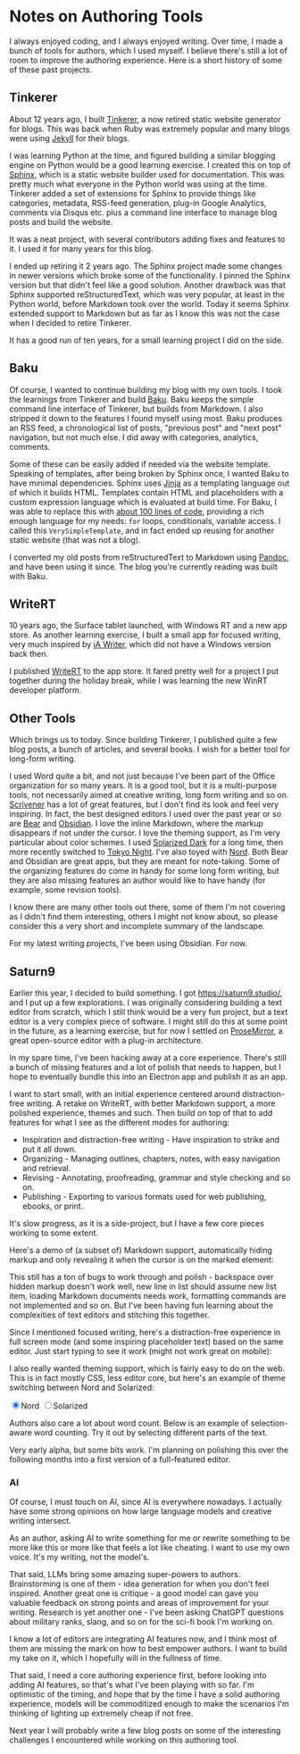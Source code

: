 # Notes on Authoring Tools

I always enjoyed coding, and I always enjoyed writing. Over time, I made a
bunch of tools for authors, which I used myself. I believe there's still a lot
of room to improve the authoring experience. Here is a short history of some
of these past projects.

## Tinkerer

About 12 years ago, I built [Tinkerer](https://github.com/vladris/tinkerer), a
now retired static website generator for blogs. This was back when Ruby was
extremely popular and many blogs were using [Jekyll](https://jekyllrb.com/) for
their blogs.

I was learning Python at the time, and figured building a similar blogging
engine on Python would be a good learning exercise. I created this on top of
[Sphinx](https://www.sphinx-doc.org/en/master/), which is a static website
builder used for documentation. This was pretty much what everyone in the Python
world was using at the time. Tinkerer added a set of extensions for Sphinx to
provide things like categories, metadata, RSS-feed generation, plug-in Google
Analytics, comments via Disqus etc. plus a command line interface to manage blog
posts and build the website.

It was a neat project, with several contributors adding fixes and features to
it. I used it for many years for this blog.

I ended up retiring it 2 years ago. The Sphinx project made some changes in
newer versions which broke some of the functionality. I pinned the Sphinx
version but that didn't feel like a good solution. Another drawback was that
Sphinx supported reStructuredText, which was very popular, at least in the
Python world, before Markdown took over the world. Today it seems Sphinx
extended support to Markdown but as far as I know this was not the case
when I decided to retire Tinkerer.

It has a good run of ten years, for a small learning project I did on the side.

## Baku

Of course, I wanted to continue building my blog with my own tools. I took the
learnings from Tinkerer and build [Baku](https://github.com/vladris/baku/). Baku
keeps the simple command line interface of Tinkerer, but builds from Markdown. I
also stripped it down to the features I found myself using most. Baku produces
an RSS feed, a chronological list of posts, "previous post" and "next post"
navigation, but not much else. I did away with categories, analytics, comments.

Some of these can be easily added if needed via the website template. Speaking
of templates, after being broken by Sphinx once, I wanted Baku to have minimal
dependencies. Sphinx uses [Jinja](https://jinja.palletsprojects.com/en/stable/)
as a templating language out of which it builds HTML. Templates contain HTML and
placeholders with a custom expression language which is evaluated at build time.
For Baku, I was able to replace this with [about 100 lines of code](https://github.com/vladris/baku/blob/main/baku/templating.py),
providing a rich enough language for my needs: `for` loops, conditionals,
variable access. I called this `VerySimpleTemplate`, and in fact ended up
reusing for another static website (that was not a blog).

I converted my old posts from reStructuredText to Markdown using
[Pandoc](https://pandoc.org/), and have been using it since. The blog you're
currently reading was built with Baku.

## WriteRT

10 years ago, the Surface tablet launched, with Windows RT and a new app store.
As another learning exercise, I built a small app for focused writing, very
much inspired by [iA Writer](https://ia.net/writer), which did not have a
Windows version back then.

I published [WriteRT](https://apps.microsoft.com/detail/9wzdncrdn98d) to the
app store. It fared pretty well for a project I put together during the holiday
break, while I was learning the new WinRT developer platform.

## Other Tools

Which brings us to today. Since building Tinkerer, I published quite a few blog
posts, a bunch of articles, and several books. I wish for a better tool for
long-form writing.

I used Word quite a bit, and not just because I've been part of the Office
organization for so many years. It is a good tool, but it is a multi-purpose
tools, not necessarily aimed at creative writing, long form writing and so on.
[Scrivener](https://www.literatureandlatte.com/scrivener/overview) has a lot of
great features, but I don't find its look and feel very inspiring. In fact, the
best designed editors I used over the past year or so are
[Bear](https://bear.app/) and [Obsidian](https://obsidian.md/). I love the
inline Markdown, where the markup disappears if not under the cursor. I love the
theming support, as I'm very particular about color schemes. I used [Solarized
Dark](https://ethanschoonover.com/solarized/) for a long time, then more
recently switched to [Tokyo Night](https://github.com/tokyo-night/tokyo-night-vscode-theme).
I've also toyed with [Nord](https://www.nordtheme.com/). Both Bear and Obsidian
are great apps, but they are meant for note-taking. Some of the organizing
features do come in handy for some long form writing, but they are also missing
features an author would like to have handy (for example, some revision tools).

I know there are many other tools out there, some of them I'm not covering as
I didn't find them interesting, others I might not know about, so please
consider this a very short and incomplete summary of the landscape.

For my latest writing projects, I've been using Obsidian. For now.

## Saturn9

Earlier this year, I decided to build something. I got <https://saturn9.studio/>,
and I put up a few explorations. I was originally considering building a text
editor from scratch, which I still think would be a very fun project, but a
text editor is a very complex piece of software. I might still do this at some
point in the future, as a learning exercise, but for now I settled on
[ProseMirror](https://prosemirror.net/), a great open-source editor with a
plug-in architecture.

In my spare time, I've been hacking away at a core experience. There's still a
bunch of missing features and a lot of polish that needs to happen, but I hope
to eventually bundle this into an Electron app and publish it as an app.

I want to start small, with an initial experience centered around
distraction-free writing. A retake on WriteRT, with better Markdown support,
a more polished experience, themes and such. Then build on top of that to add
features for what I see as the different modes for authoring:

* Inspiration and distraction-free writing - Have inspiration to strike and
  put it all down.
* Organizing - Managing outlines, chapters, notes, with easy navigation and
  retrieval.
* Revising - Annotating, proofreading, grammar and style checking and so on.
* Publishing - Exporting to various formats used for web publishing, ebooks,
  or print.

It's slow progress, as it is a side-project, but I have a few core pieces
working to some extent.

Here's a demo of (a subset of) Markdown support, automatically hiding markup and
only revealing it when the cursor is on the marked element:

<div id="demo1" class="editor-wrapper"></div>

This still has a ton of bugs to work through and polish - backspace over hidden
markup doesn't work well, new line in list should assume new list item, loading
Markdown documents needs work, formatting commands are not implemented and so
on. But I've been having fun learning about the complexities of text editors
and stitching this together.

Since I mentioned focused writing, here's a distraction-free experience in full
screen mode (and some inspiring placeholder text) based on the same editor. Just
start typing to see it work (might not work great on mobile):

<div id="demo2" class="editor-wrapper"></div>

I also really wanted theming support, which is fairly easy to do on the web.
This is in fact mostly CSS, less editor core, but here's an example of theme
switching between Nord and Solarized:

<div>
  <label>
    <input type="radio" name="theme" value="theme1" checked>Nord
  </label>
  <label>
    <input type="radio" name="theme" value="theme2">Solarized
  </label>
  <div id="demo3" class="editor-wrapper"></div>
</div>

Authors also care a lot about word count. Below is an example of selection-aware
word counting. Try it out by selecting different parts of the text.

<div>
  <p id="word-counter"></p>
  <div id="demo4" class="editor-wrapper"></div>
</div>

<script src="bundle.js"></script>
<script src="d.js"></script>

Very early alpha, but some bits work. I'm planning on polishing this over the
following months into a first version of a full-featured editor.

### AI

Of course, I must touch on AI, since AI is everywhere nowadays. I actually have
some strong opinions on how large language models and creative writing
intersect.

As an author, asking AI to write something for me or rewrite something to be
more like this or more like that feels a lot like cheating. I want to use my own
voice. It's my writing, not the model's.

That said, LLMs bring some amazing super-powers to authors. Brainstorming is
one of them - idea generation for when you don't feel inspired. Another great
one is critique - a good model can gave you valuable feedback on strong points
and areas of improvement for your writing. Research is yet another one - I've
been asking ChatGPT questions about military ranks, slang, and so on for the
sci-fi book I'm working on.

I know a lot of editors are integrating AI features now, and I think most of
them are missing the mark on how to best empower authors. I want to build my
take on it, which I hopefully will in the fullness of time.

That said, I need a core authoring experience first, before looking into adding
AI features, so that's what I've been playing with so far. I'm optimistic of the
timing, and hope that by the time I have a solid authoring experience, models
will be commoditized enough to make the scenarios I'm thinking of lighting up
extremely cheap if not free.

Next year I will probably write a few blog posts on some of the interesting
challenges I encountered while working on this authoring tool.
